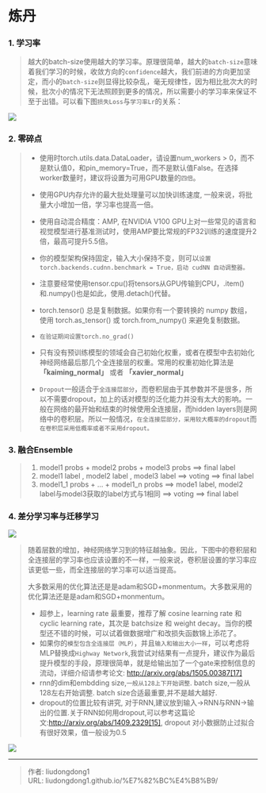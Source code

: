 # 炼丹


### 1. 学习率

>越大的batch-size使用越大的学习率。原理很简单，越大的`batch-size`意味着我们学习的时候，收敛方向的`confidence`越大，我们前进的方向更加坚定，而小的`batch-size`则显得比较杂乱，毫无规律性，因为相比批次大的时候，批次小的情况下无法照顾到更多的情况，所以需要小的学习率来保证不至于出错。可以看下图`损失Loss`与`学习率Lr`的关系：

![](https://gitee.com/github-25970295/blogpictureV2/raw/master/image-20210906215354829.png)

### 2. 零碎点

>- 使用时torch.utils.data.DataLoader，请设置num_workers > 0，而不是默认值0，和pin_memory=True，而不是默认值False。在选择worker数量时，建议将设置为可用GPU数量的`四倍`。
>
>- 使用GPU内存允许的最大批处理量可以加快训练速度, 一般来说，将批量大小增加一倍，学习率也提高一倍。
>- 使用自动混合精度：AMP, 在NVIDIA V100 GPU上对一些常见的语言和视觉模型进行基准测试时，使用AMP要比常规的FP32训练的速度提升2倍，最高可提升5.5倍。
>- 你的模型架构保持固定，输入大小保持不变，则可以`设置torch.backends.cudnn.benchmark = True，启动 cudNN 自动调整器。`
>- 注意要经常使用tensor.cpu()将tensors从GPU传输到CPU，.item()和.numpy()也是如此，使用.detach()代替。
>- torch.tensor() 总是复制数据。如果你有一个要转换的 numpy 数组，使用 torch.as_tensor() 或 torch.from_numpy() 来避免复制数据。
>- `在验证期间设置torch.no_grad() `
>- 只有没有预训练模型的领域会自己初始化权重，或者在模型中去初始化神经网络最后那几个全连接层的权重。常用的权重初始化算法是 **「kaiming_normal」** 或者 **「xavier_normal」**
>- `Dropout`一般适合于`全连接层部分`，而卷积层由于其参数并不是很多，所以不需要dropout，加上的话对模型的泛化能力并没有太大的影响。一般在网络的最开始和结束的时候使用全连接层，而hidden layers则是网络中的卷积层。所以一般情况，`在全连接层部分，采用较大概率的dropout`而`在卷积层采用低概率或者不采用dropout。`

### 3. 融合Ensemble

>1. model1 probs + model2 probs + model3 probs ==> final label
>2. model1 label , model2 label , model3 label ==> voting ==> final label
>3. model1_1 probs + ... + model1_n probs ==> mode1 label, model2 label与model3获取的label方式与1相同 ==> voting ==> final label

### 4. **差分学习率与迁移学习**

![](https://gitee.com/github-25970295/blogpictureV2/raw/master/image-20210906220237413.png)

>随着层数的增加，神经网络学习到的特征越抽象。因此，下图中的卷积层和全连接层的学习率也应该设置的不一样，一般来说，卷积层设置的学习率应该更低一些，而全连接层的学习率可以适当提高。
>
>大多数采用的优化算法还是是adam和SGD+monmentum。大多数采用的优化算法还是是adam和SGD+monmentum。
>
>- 超参上，learning rate 最重要，推荐了解 cosine learning rate 和 cyclic learning rate，其次是 batchsize 和 weight decay。当你的模型还不错的时候，可以试着做数据增广和改损失函数锦上添花了。
>- 如果你的`模型包含全连接层（MLP）`，并且`输入和输出大小一样`，可以考虑将MLP替换成`Highway Network`,我尝试对结果有一点提升，建议作为最后提升模型的手段，原理很简单，就是给输出加了一个gate来控制信息的流动，详细介绍请参考论文: http://arxiv.org/abs/1505.00387[17]
>- rnn的dim和embdding size,`一般从128上下开始调整`. batch size,一般从128左右开始调整. batch size合适最重要,并不是越大越好.
>- dropout的位置比较有讲究, 对于RNN,建议放到输入->RNN与RNN->输出的位置.关于RNN如何用dropout,可以参考这篇论文:http://arxiv.org/abs/1409.2329[15], dropout 对小数据防止过拟合有很好效果，值一般设为0.5

![](https://gitee.com/github-25970295/blogpictureV2/raw/master/image-20210906220852768.png)









---

> 作者: liudongdong1  
> URL: liudongdong1.github.io/%E7%82%BC%E4%B8%B9/  

